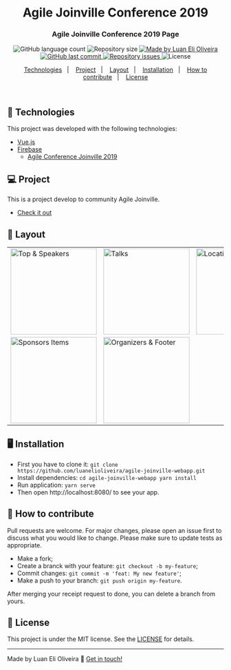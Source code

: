 <h1 align="center">
    Agile Joinville Conference 2019
</h1>

<h3 align="center">
  Agile Joinville Conference 2019 Page
</h3>

<p align="center">
  <img alt="GitHub language count" src="https://img.shields.io/github/languages/count/luanelioliveira/agile-joinville-webapp?color=%2304D361">

  <img alt="Repository size" src="https://img.shields.io/github/repo-size/luanelioliveira/agile-joinville-webapp">

  <a href="https://www.linkedin.com/in/luanoliveira/" target="_blank">
    <img alt="Made by Luan Eli Oliveira" src="https://img.shields.io/badge/made%20by-Luan%20Eli%20Oliveira-brightgreen">
  </a>

  <a href="https://github.com/luanelioliveira/agile-joinville-webapp/commits/master">
    <img alt="GitHub last commit" src="https://img.shields.io/github/last-commit/luanelioliveira/agile-joinville-webapp">
  </a>

  <a href="https://github.com/luanelioliveira/agile-joinville-webapp/issues">
    <img alt="Repository issues" src="https://img.shields.io/github/issues/luanelioliveira/agile-joinville-webapp">
  </a>

  <img alt="License" src="https://img.shields.io/badge/license-MIT-brightgreen">
</p>
<p align="center">
  <a href="#rocket-Technologies">Technologies</a>&nbsp;&nbsp;&nbsp;|&nbsp;&nbsp;&nbsp;
  <a href="#-project">Project</a>&nbsp;&nbsp;&nbsp;|&nbsp;&nbsp;&nbsp;
  <a href="#-layout">Layout</a>&nbsp;&nbsp;&nbsp;|&nbsp;&nbsp;&nbsp;
  <a href="#-installation">Installation</a>&nbsp;&nbsp;&nbsp;|&nbsp;&nbsp;&nbsp;
  <a href="#-how-to-contribute">How to contribute</a>&nbsp;&nbsp;&nbsp;|&nbsp;&nbsp;&nbsp;
  <a href="#memo-license">License</a>
</p>

<br>

## :rocket: Technologies

This project was developed with the following technologies:

- [Vue.js](https://vuejs.org/)
- [Firebase](https://firebase.google.com/)
  - [Agile Conference Joinville 2019](https://github.com/luanelioliveira/agile-joinville-webapp)

## 💻 Project

<p>This is a project develop to community Agile Joinville.</p>

- [Check it out](https://agile-joinville.web.app/)

## 🔖 Layout

<table>
  <tbody>
	 <tr>
	   <td><img alt="Top & Speakers" src="./.github/img/page1.png" width="200px" /></td>
	   <td><img alt="Talks" src="./.github/img/page2.png" width="200px" /></td>
	   <td><img alt="Location & Sponsors" src="./.github/img/page3.png" width="200px" /></td>
	 </tr>
	  <tr>
	   <td><img alt="Sponsors Items" src="./.github/img/page4.png" width="200px" /></td>
	   <td><img alt="Organizers & Footer" src="./.github/img/page4.png" width="200px" /></td>
	   <td></td>
	 </tr>
  </tbody>
</table>

 
## :desktop_computer: Installation

- First you have to clone it: ```git clone https://github.com/luanelioliveira/agile-joinville-webapp.git```
- Install dependencies:  ```cd agile-joinville-webapp yarn install```
- Run application: ```yarn serve```
- Then open http://localhost:8080/ to see your app.

## 🤔 How to contribute
Pull requests are welcome. For major changes, please open an issue first to discuss what you would like to change.
Please make sure to update tests as appropriate.

- Make a fork;
- Create a branck with your feature: `git checkout -b my-feature`;
- Commit changes: `git commit -m 'feat: My new feature'`;
- Make a push to your branch: `git push origin my-feature`.

After merging your receipt request to done, you can delete a branch from yours.

## :memo: License

This project is under the MIT license. See the [LICENSE](LICENSE) for details.

---
Made by Luan Eli Oliveira :wave: [Get in touch!](https://www.linkedin.com/in/luanoliveira/)
